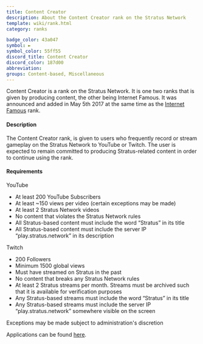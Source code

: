 ```yaml
---
title: Content Creator
description: About the Content Creator rank on the Stratus Network
template: wiki/rank.html
category: ranks

badge_color: 43a047
symbol: ►
symbol_color: 55ff55
discord_title: Content Creator
discord_color: 187d00
abbreviation: 
groups: Content-based, Miscellaneous
---
```


Content Creator is a rank on the Stratus Network. It is one two ranks that is given by producing content, the other being Internet Famous. It was announced and added in May 5th 2017 at the same time as the [Internet Famous](internetfamous) rank.

#### Description

The Content Creator rank, is given to users who frequently record or stream gameplay on the Stratus Network to YouTube or Twitch. The user is expected to remain committed to producing Stratus-related content in order to continue using the rank.

#### Requirements

YouTube

- At least 200 YouTube Subscribers
- At least ~150 views per video (certain exceptions may be made)
- At least 2 Stratus Network videos
- No content that violates the Stratus Network rules
- All Stratus-based content must include the word “Stratus” in its title
- All Stratus-based content must include the server IP “play.stratus.network” in its description

Twitch

- 200 Followers
- Minimum 1500 global views
- Must have streamed on Stratus in the past
- No content that breaks any Stratus Network rules
- At least 2 Stratus streams per month. Streams must be archived such that it is available for verification purposes
- Any Stratus-based streams must include the word “Stratus” in its title
- Any Stratus-based streams must include the server IP “play.stratus.network” somewhere visible on the screen

Exceptions may be made subject to administration's discretion

Applications can be found [here](https://stratus.network/forums/59ac44fba2e3a9000100004c).
